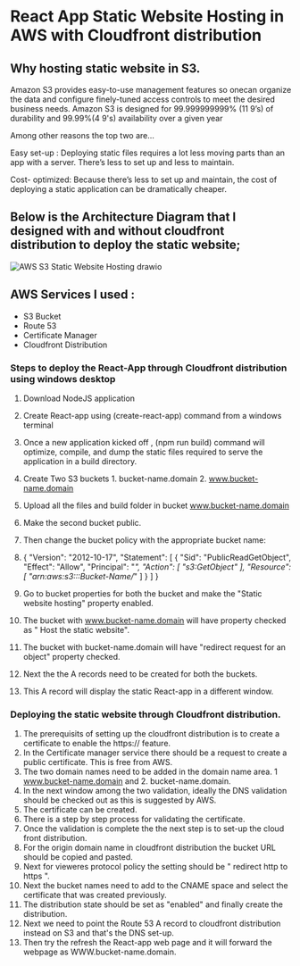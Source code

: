 #  React App Static Website Hosting in AWS with Cloudfront distribution

##  Why hosting static website in S3.

Amazon S3 provides easy-to-use management features so onecan organize the data and configure finely-tuned 
access controls to meet the desired business needs. Amazon S3 is designed for 99.999999999% (11 9’s) of durability and
99.99%(4 9's) availability over a given year

Among other reasons the top two are...

Easy set-up : Deploying static files requires a lot less moving parts than an app with a server. There’s less to set up and less to maintain.

Cost- optimized:  Because there’s less to set up and maintain, the cost of deploying a static application can be dramatically cheaper.

## Below is the Architecture Diagram that I designed with and without cloudfront distribution to deploy the static website;

![AWS S3 Static Website Hosting drawio](https://user-images.githubusercontent.com/75151805/164999689-dd29fd37-6842-4cf8-a5f9-4fac8abb1c08.png)

## AWS Services I used :
* S3 Bucket
* Route 53
* Certificate Manager
* Cloudfront Distribution

### Steps to deploy the React-App through Cloudfront distribution using windows desktop
 1. Download NodeJS application
 2. Create React-app using (create-react-app) command from a windows terminal
 3. Once a new application kicked off , (npm run build) command will optimize, compile, and dump the static files required to serve the application in a build directory.
 4. Create Two S3 buckets 1. bucket-name.domain 2. www.bucket-name.domain
 5. Upload all the files and build folder in bucket www.bucket-name.domain
 6. Make the second bucket public.
 7. Then change the bucket policy with the appropriate bucket name:


 9. {
    "Version": "2012-10-17",
    "Statement": [
        {
            "Sid": "PublicReadGetObject",
            "Effect": "Allow",
            "Principal": "*",
            "Action": [
                "s3:GetObject"
            ],
            "Resource": [
                "arn:aws:s3:::Bucket-Name/*"
            ]
        }
    ]
}


 9. Go to bucket properties for both the bucket and make the "Static website hosting" property enabled.
 10. The bucket with www.bucket-name.domain will have property checked as " Host the static website".
 11. The bucket with bucket-name.domain will have "redirect request for an object" property checked.
 12. Next the the A records need to be created for both the buckets.
 13. This A record will display the static React-app in a different window.  

### Deploying the static website through Cloudfront distribution.

  1. The prerequisits of setting up the cloudfront distribution is to create a certificate to enable the https:// feature.
  2. In the Certificate manager service there should be a request to create a public certificate. This is free from AWS.
  3. The two domain names need to be added in the domain name area. 1 www.bucket-name.domain and 2. bucket-name.domain.
  4. In the next window among the two validation, ideally the DNS validation should be checked out as this is suggested by AWS.
  5. The certificate can be created.
  6. There is a step by step process for validating the certificate.
  7. Once the validation is complete the the next step is to set-up the cloud front distribution.
  8. For the origin domain name in cloudfront distribution the bucket URL should be copied and pasted.
  9. Next for vieweres protocol policy the setting should be " redirect http to https ".
  10. Next the bucket names need to add to the CNAME space and select the certificate that was created previously.
  11. The distribution state should be set as "enabled" and finally create the distribution.
  12. Next we need to point the Route 53 A record to cloudfront distribution instead on S3 and that's the DNS set-up.
  13. Then try the refresh the React-app web page and it will forward the webpage as WWW.bucket-name.domain.
